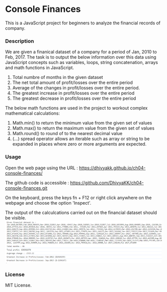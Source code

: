 # Console Finances

This is a JavaScript project for beginners to analyze the financial records of company.

### Description

We are given a finanical dataset of a company for a period of Jan, 2010 to Feb, 2017.
The task is to output the below information over this data using 
JavaScript concepts such as variables, loops, string concatenation, arrays and math functions in JavaScript.

1. Total numbre of months in the given dataset
2. The net total amount of profit/losses over the entire period
3. Average of the changes in profit/losses over the entire period.
4. The greatest increase in profit/losses over the entire period
5. The greatest decrease in profit/losses over the entire period

The below math functions are used in the project to workout complex mathematical calculations:
1. Math.min() to return the minimum value from the given set of values
2. Math.max() to return the maximum value from the given set of values
3. Math.round() to round of to the nearest decimal value
4. (...) spread operator allows an iterable such as array or string to be expanded in places where
zero or more arguments are expected. 

### Usage
Open the web page using the URL : https://dhivyakk.github.io/ch04-console-finances/

The github code is accessible : https://github.com/DhivyaKK/ch04-console-finances.git

On the keyboard, press the keys fn + F12 or right click anywhere on the webpage and choose the option 'Inspect'.

The output of the calculcations carried out on the financial dataset should be visible.
![output](image-1.png)

### License

MIT License.








